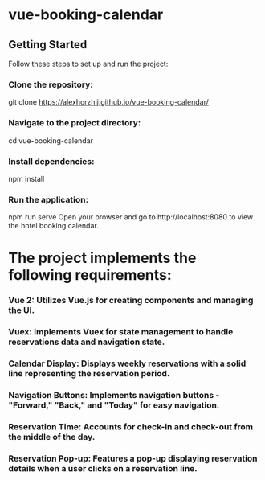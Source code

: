 # vue-booking-calendar


## Getting Started
Follow these steps to set up and run the project:

### Clone the repository:

git clone https://alexhorzhij.github.io/vue-booking-calendar/

### Navigate to the project directory:

cd vue-booking-calendar

### Install dependencies:

npm install

### Run the application:

npm run serve
Open your browser and go to http://localhost:8080 to view the hotel booking calendar.

# The project implements the following requirements:
### Vue 2: Utilizes Vue.js for creating components and managing the UI.
### Vuex: Implements Vuex for state management to handle reservations data and navigation state.
### Calendar Display: Displays weekly reservations with a solid line representing the reservation period.
### Navigation Buttons: Implements navigation buttons - "Forward," "Back," and "Today" for easy navigation.
### Reservation Time: Accounts for check-in and check-out from the middle of the day.
### Reservation Pop-up: Features a pop-up displaying reservation details when a user clicks on a reservation line.